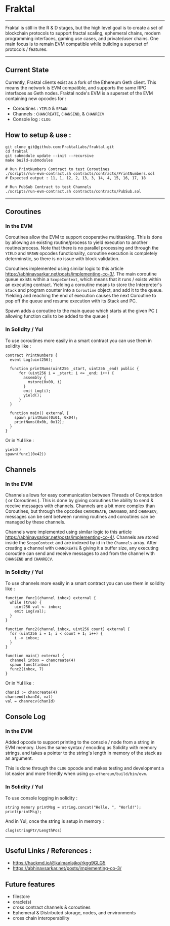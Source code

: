 # Fraktal
--------

Fraktal is still in the R & D stages, but the high level goal is to create a set of blockchain protocols to support fractal scaling, ephemeral chains, modern programming interfaces, gaming use cases, and private/user chains. One main focus is to remain EVM compatible while building a superset of protocols / features.

---

## Current State

Currently, Fraktal clients exist as a fork of the Ethereum Geth client. This means the network is EVM compatible, and supports the same RPC interfaces as Geth nodes. Fraktal node's EVM is a superset of the EVM containing new opcodes for :

- Coroutines  : `YIELD` & `SPAWN`
- Channels    : `CHANCREATE`, `CHANSEND`, & `CHANRECV`
- Console log : `CLOG`

## How to setup & use :

```
git clone git@github.com:FraktalLabs/fraktal.git
cd fraktal
git submodule update --init --recursive
make build-submodules

# Run PrintNumbers Contract to test Coroutines
./scripts/run-evm-contract.sh contracts/contracts/PrintNumbers.sol
# Expected output : 11, 1, 12, 2, 13, 3, 14, 4, 15, 16, 17, 18

# Run PubSub Contract to test Channels
./scripts/run-evm-contract.sh contracts/contracts/PubSub.sol
```

---

## Coroutines

### In the EVM
Coroutines allow the EVM to support cooperative multitasking. This is done by allowing an existing routine/process to yield execution to another routine/process. Note that there is no parallel processing and through the `YIELD` and `SPAWN` opcodes functionality, coroutine execution is completely determinstic, so there is no issue with block validation.

Coroutines implemented using similar logic to this article https://abhinavsarkar.net/posts/implementing-co-3/. The main coroutine queue exists within a `ScopeContext`, which means that it runs / exists within an executing contract. Yielding a coroutine means to store the Interpreter's `Stack` and program counter into a `Coroutine` object, and add it to the queue. Yielding and reaching the end of execution causes the next Coroutine to pop off the queue and resume execution with its Stack and PC.

Spawn adds a coroutine to the main queue which starts at the given PC ( allowing function calls to be added to the queue )

### In Solidity / Yul
To use coroutines more easily in a smart contract you can use them in solidity like :
```
contract PrintNumbers {
  event Log(uint256);

  function printNums(uint256 _start, uint256 _end) public {
      for (uint256 i = _start; i <= _end; i++) {
        assembly {
          mstore(0x00, i)
        }
        emit Log(i);
        yield();
      }
  }

  function main() external {
    spawn printNums(0x01, 0x04);
    printNums(0x0b, 0x12);
  }
}
```

Or in Yul like :
```
yield()
spawn(func1(0x42))
```

## Channels

### In the EVM
Channels allows for easy communication between Threads of Computation ( or Coroutines ). This is done by giving coroutines the ability to send & receive messages with channels. Channels are a bit more complex than Coroutines, but through the opcodes `CHANCREATE`, `CHANSEND`, and `CHANRECV`, messages can be sent between running routines and coroutines can be managed by these channels.

Channels were implemented using similar logic to this article https://abhinavsarkar.net/posts/implementing-co-4/. Channels are stored inside the `ScopeContext` and are indexed by id in the `Channels` array. After creating a channel with `CHANCREATE` & giving it a buffer size, any executing coroutine can send and receive messages to and from the channel with `CHANSEND` and `CHANRECV`.

### In Solidity / Yul
To use channels more easily in a smart contract you can use them in solidity like :
```
function func1(channel inbox) external {
  while (true) {
    uint256 val <- inbox;
    emit Log(val);
  }
}

function func2(channel inbox, uint256 count) external {
  for (uint256 i = 1; i < count + 1; i++) {
    i -> inbox;
  }
}

function main() external {
  channel inbox = chancreate(4)
  spawn func1(inbox)
  func2(inbox, 7)
}
```

Or in Yul like :
```
chanId := chancreate(4)
chansend(chanId, val)
val = chanrecv(chanId)
```

## Console Log

### In the EVM
Added opcode to support printing to the console / node from a string in EVM memory. Uses the same syntax / encoding as Solidity with memory strings, and takes a pointer to the string's length in memory of the stack as an argument.

This is done through the `CLOG` opcode and makes testing and development a lot easier and more friendly when using `go-ethereum/build/bin/evm`.

### In Solidity / Yul
To use console logging in solidity :
```
string memory printMsg = string.concat("Hello, ", "World!");
print(printMsg);
```

And in Yul, once the string is setup in memory :
```
clog(stringPtr/LengthPos)
```

---
## Useful Links / References :
- https://hackmd.io/@kalmanlajko/rkgg9GLG5
- https://abhinavsarkar.net/posts/implementing-co-3/


## Future features
- filestore
- oracle(s)
- cross contract channels & coroutines
- Ephemeral & Distributed storage, nodes, and environments
- cross chain interoperability

